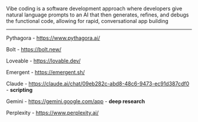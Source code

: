 Vibe coding is a software development approach where developers give natural language prompts to an AI that then generates, refines, and debugs the functional code, allowing for rapid, 
conversational app building

---

Pythagora - https://www.pythagora.ai/

Bolt - https://bolt.new/

Loveable - https://lovable.dev/

Emergent - https://emergent.sh/

Claude - https://claude.ai/chat/09eb282c-abd8-48c6-9473-ec91d387cdf0 - **scripting**

Gemini - https://gemini.google.com/app - **deep research**

Perplexity - https://www.perplexity.ai/
